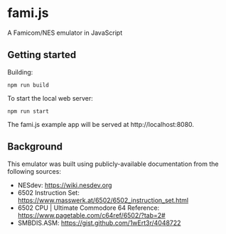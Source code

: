 # fami.js

A Famicom/NES emulator in JavaScript

## Getting started

Building:

```
npm run build
```

To start the local web server:

```
npm run start
```

The fami.js example app will be served at http://localhost:8080.

## Background

This emulator was built using publicly-available documentation from the following sources:

- NESdev: https://wiki.nesdev.org
- 6502 Instruction Set: https://www.masswerk.at/6502/6502_instruction_set.html
- 6502 CPU | Ultimate Commodore 64 Reference: https://www.pagetable.com/c64ref/6502/?tab=2#
- SMBDIS.ASM: https://gist.github.com/1wErt3r/4048722
